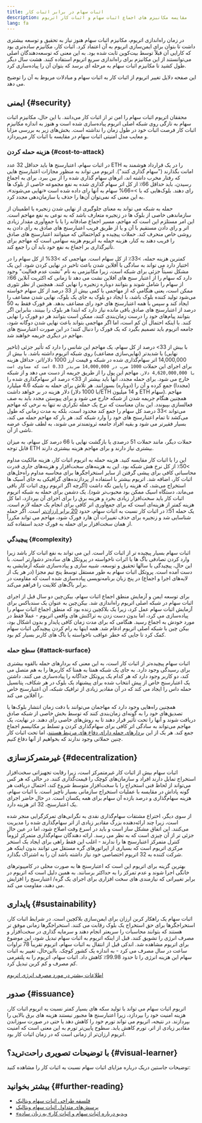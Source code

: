 ```yaml
---
title: اثبات سهام در برابر اثبات کار
description: مقایسه مکانیزم های اجماع اثبات سهام و اثبات کار اتریوم
lang: fa
---
```


در زمان راه‌اندازی اتریوم، مکانیزم اثبات سهام هنوز نیاز به تحقیق و توسعه بیشتری داشت تا بتوان برای ایمن‌سازی اتریوم به آن اعتماد کرد. اثبات کار، مکانیزم ساده‌تری بود که کارایی آن قبلاً توسط بیت‌کوین ثابت شده بود. به این معنی که توسعه‌دهندگان اصلی می‌توانستند از این مکانیزم برای راه‌اندازی سریع اتریوم استفاده کنند. هشت سال دیگر طول کشید تا مکانیزم اثبات سهام به مرحله ای برسد که بتوان آن را پیاده‌سازی کرد.

این صفحه دلایل تغییر اتریوم از اثبات کار به اثبات سهام و مبادلات مربوط به آن را توضیح می دهد.

## ایمنی {#security}

محققان اتریوم اثبات سهام را امن تر از اثبات کار می‌دانند. با این حال، مکانیزم اثبات سهام به تازگی روی شبکه اصلی اتریوم پیاده‌سازی شده است و هنوز به اندازه مکانیزم اثبات کار فرصت اثبات خود در طول زمان را نداشته است. بخش‌های زیر به بررسی مزایا و معایب مدل امنیتی اثبات سهام در مقایسه با اثبات کار می‌پردازد.

### هزینه حمله کردن {#cost-to-attack}

در اثبات سهام، اعتبارسنج ها باید حداقل 32 عدد ETH را در یک قرارداد هوشمند به امانت بگذارند ("سهام گذاری کنند"). اتریوم می تواند به منظور مجازات اعتبارسنج هایی که رفتار مخرب داشته اند، اترهای سهام گذاری شده را از بین ببرد. برای به اجماع رسیدن، باید حداقل 66٪ از کل اتر سهام گذاری شده به نفع مجموعه خاصی از بلوک ها رای دهند. بلوک‌هایی که با >=66% سهام به آنها رای داده‌ شده است «نهایی می‌شوند»، به این معنی که نمی‌توان آن‌ها را حذف یا سازمان‌دهی مجدد کرد.

حمله به شبکه می تواند به معنای جلوگیری از نهایی شدن زنجیره یا اطمینان از سازماندهی خاصی از بلوک ها در زنجیره متعارف باشد که به نوعی به نفع مهاجم است. این امر مستلزم این است که مهاجم، مسیر اجماع صادقانه را یا با جمع‌آوری مقدار زیادی اتر و رای دادن مستقیم با آن و یا از طریق فریب اعتبارسنج های صادق به رأی دادن به روشی خاص منحرف کند. حملات پیچیده و کم‌احتمالی که میتوانند اعتبارسنج های صادق را فریب دهند به کنار، هزینه حمله به اتریوم هزینه سهامی است که مهاجم برای تأثیرگذاری بر اجماع به نفع خود باید آن را جمع کند.

کمترین هزینه حمله، >33٪ از کل سهام است. مهاجمی که >33% از کل سهام را در اختیار دارد می تواند به سادگی با آفلاین شدن باعث تاخیر در نهایی کردن شود. این یک مشکل نسبتاً جزئی برای شبکه است، زیرا مکانیزمی به نام "نشت عدم فعالیت" وجود دارد که سهام را از اعتبار سنج های آفلاین نشت می دهد تا زمانی که اکثریت آنلاین 66٪ از سهام را شامل شوند و بتوانند دوباره زنجیره را نهایی کنند. همچنین از نظر تئوری ممکن است،‌ یعنی هنگامی که از مهاجمی با کمی بیش از 33 درصد از کل سهام خواسته می‌شود تولید کننده بلوک باشد، با ایجاد دو بلوک به جای یک بلوک، نهایی شدن مضاعف را ایجاد کند و سپس با همه اعتبارسنج های خود رای مضاعف بدهد. هر فورک فقط به 50 درصد از اعتبارسنج های صادق باقی مانده نیاز دارد که ابتدا هر بلوک را ببینند، بنابراین اگر بتوانند پیام‌های خود را درست زمان‌بندی کنند، ممکن است بتوانند هر دو فورک را نهایی کنند. با اینکه احتمال آن کم است، اما اگر مهاجمی بتواند باعث نهایی شدن دوگانه شود، جامعه اتریوم باید تصمیم بگیرد که یک فورک را دنبال کنند؛ در این صورت اعتبارسنج های مهاجم در دیگری جریمه خواهند شد.

با بیش از 33> درصد از کل سهام، یک مهاجم این شانس را دارد که تأثیر جزئی (تاخیر نهایی) یا شدیدتر (نهایی‌سازی مضاعف) روی شبکه اتریوم داشته باشد. با بیش از 14,000,000 اتر سهام‌گذاری شده در شبکه و قیمت ارز 1000 دلار/اتر، حداقل هزینه برای اجرای این حملات `1000 ضرب در 14,000,000 ضربدر 0.33 است که مساوی است با 4,620,000,000 دلار`. مهاجم این پول را از طریق جریمه از دست می دهد و از شبکه خارج می شود. برای حمله مجدد، آنها باید بیشتر از 33> درصد اتر سهام‌گذاری شده را (مجددا) جمع کرده و آن را (دوباره) بسوزانند. هر تلاش برای حمله به شبکه 4.6 میلیارد دلار هزینه در بر خواهد داشت (با 1000 دلار/ETH و 14 میلیون ETH سهام). مهاجم همچنین هنگام جریمه شدن از شبکه خارج می شود و برای پیوستن مجدد باید به صف فعالسازی بپیوندد. این بدان معناست که نرخ یک حمله تکراری نه تنها به نرخی که مهاجم می‌تواند >33 درصد کل سهام را جمع کند محدود است، بلکه به مدت زمانی که طول می‌کشد تا تمام اعتبارسنج های خود را وارد شبکه کند. هر بار که مهاجم حمله می کند، بسیار فقیرتر می شود و بقیه افراد جامعه ثروتمندتر می شوند، به لطف شوک عرضه ناشی از آن.

حملات دیگر، مانند حملات 51 درصدی یا بازگشت نهایی با 66 درصد کل سهام، به میزان قابل توجه ETH بیشتری نیاز دارند و برای مهاجم هزینه بیشتری دارند.

این را با اثبات کار مقایسه کنید. هزینه حمله به اتریوم اثبات کار، هزینه مالکیت مداوم >50٪ از کل نرخ هش شبکه بود. این به هزینه‌های سخت‌افزار و هزینه‌های جاری قدرت محاسباتی کافی برای پیشی گرفتن از سایر استخراجگرها برای محاسبه مداوم راه‌حل‌های اثبات کار، اضافه شد. اتریوم بیشتر با استفاده از پردازنده‌های گرافیکی به جای آسیک ها استخراج می‌شد، که هزینه را پایین نگه داشت (اگرچه اگر اتریوم روی اثبات کار باقی می‌ماند، دستگاه اسیک ممکن بود محبوب‌تر شود). یک دشمن برای حمله به شبکه اتریوم اثبات کار باید سخت‌افزار زیادی بخرد و هزینه برق را برای اجرای آن بپردازد، اما کل هزینه کمتر از هزینه‌ای است که برای جمع‌آوری اتر کافی برای انجام یک حمله لازم است. یک حمله 51٪ در اثبات کار نسبت به اثبات سهام، حدود [20 برابر ارزان‌تر](https://youtu.be/1m12zgJ42dI?t=1562) است. اگر حمله شناسایی شد و زنجیره برای حذف تغییرات آن هارد فورک شود، مهاجم می تواند مکرراً از همان سخت‌افزار برای حمله به فورک جدید استفاده کند.

### پيچيدگي {#complexity}

اثبات سهام بسیار پیچیده تر از اثبات کار است. این می تواند به نفع اثبات کار باشد زیرا وارد کردن تصادفی باگ ها یا اثرات ناخواسته در پروتکل های ساده‌تر دشوارتر است. با این حال، پیچیدگی با سالها تحقیق و توسعه، شبیه سازی و پیاده‌سازی شبکه آزمایشی به دست آمده است. پروتکل اثبات سهام به طور مستقل توسط پنج تیم مجزا (در هر یک از لایه‌های اجرا و اجماع) در پنج زبان برنامه‌نویسی پیاده‌سازی شده است که مقاومت در برابر باگ‌های کلاینت را فراهم می‌کند.

برای توسعه ایمن و آزمایش منطق اجماع اثبات سهام، بیکن‌چین دو سال قبل از اجرای اثبات سهام در شبکه اصلی اتریوم راه‌اندازی شد. بیکن‌چین به عنوان یک سندباکس برای آزمایش اثبات سهام عمل کرد، زیرا یک بلاکچین زنده بود که منطق اجماع اثبات سهام را پیاده‌سازی می کرد، اما بدون دست زدن به تراکنش های واقعی اتریوم - عملاً فقط در مورد خودش به اجماع رسید. هنگامی که برای مدت زمان کافی پایدار و بدون اشکال بود، بیکن چین با شبکه اصلی اتریوم ادغام شد. همه اینها به رام کردن پیچیدگی اثبات سهام کمک کرد تا جایی که خطر عواقب ناخواسته یا باگ های کاربر بسیار کم بود.

### سطح حمله {#attack-surface}

اثبات سهام پیچیده‌تر از اثبات کار است، به این معنی که بردارهای حمله بالقوه بیشتری برای رسیدگی وجود دارد. به جای یک شبکه همتا به همتا که کاربرها را به هم متصل می کند، دو کاربر وجود دارد که هر کدام یک پروتکل جداگانه را پیاده‌سازی می کنند. داشتن یک اعتبارسنج خاص از پیش انتخاب شده برای پیشنهاد یک بلوک در هر شکاف، پتانسیل حمله داس را ایجاد می کند که در آن مقادیر زیادی از ترافیک شبکه، آن اعتبارسنج خاص را آفلاین می کند.

همچنین راه‌هایی وجود دارد که مهاجمان می‌توانند با دقت زمان انتشار بلوک‌ها یا تصدیق‌های خود را به گونه‌ای زمان‌بندی کنند که توسط بخش خاصی از شبکه صادق دریافت شوند و آنها را تحت تأثیر قرار دهند تا به روش‌های خاصی رأی دهند. در نهایت، یک مهاجم می‌تواند به سادگی اتر کافی برای سهام‌گذاری کردن و تسلط بر مکانیسم اجماع جمع کند. هر یک از این [بردارهای حمله دارای دفاع های مرتبط هستند](/developers/docs/consensus-mechanisms/pos/attack-and-defense)، اما تحت اثبات کار چنین حملاتی وجود ندارند که بخواهیم از آنها دفاع کنیم.

## غیرمتمرکزسازی {#decentralization}

اثبات سهام بیش از اثبات کار غیرمتمرکز است، زیرا رقابت تجهیزاتی سخت‌افزار استخراج تمایل دارند افراد و سازمان‌های کوچک را قیمت‌گذاری کنند. در حالی که هر کس می‌تواند از لحاظ فنی استخراج را با سخت‌افزار متوسط ​​شروع کند، احتمال دریافت هر گونه پاداش در مقایسه با عملیات استخراج سازمانی بسیار ناچیز است. با اثبات سهام، هزینه سهام‌گذاری و درصد بازده آن سهام برای همه یکسان است. در حال حاضر اجرای یک اعتبارسنج، 32 اتر هزینه دارد.

از سوی دیگر، اختراع مشتقات سهام‌گذاری نقدی به نگرانی‌های تمرکزگرایی منجر شده است، زیرا چند ارائه‌دهنده بزرگ مقادیر زیادی از اتر سهام‌گذاری شده را مدیریت می‌کنند. این اتفاق مشکل ساز است و باید در اسرع وقت اصلاح شود، اما در عین حال جزئی تر از آن چیزی است که به نظر می رسد. ارائه دهندگان سهام‌گذاری متمرکز لزوماً کنترل متمرکز اعتبارسنج‌ ها را ندارند - اغلب این فقط راهی برای ایجاد یک استخر مرکزی اتریوم است که بسیاری از اپراتورهای گره مستقل می توانند بدون اینکه هر شرکت کننده به 32 اتریوم اختصاصی خود نیاز داشته باشد آن را به اشتراک بگذارد.

بهترین گزینه برای اتریوم این است که اعتبارسنج ها به صورت محلی در کامپیوترهای خانگی اجرا شوند و عدم تمرکز را به حداکثر برسانند. به همین دلیل است که اتریوم در برابر تغییراتی که نیازمندی های سخت افزاری برای اجرای یک گره/ اعتبارسنج را افزایش می دهند، مقاومت می کند.

## پایداری {#sustainability}

اثبات سهام یک راهکار کربن ارزان برای ایمن‌سازی بلاکچین است. در شرایط اثبات کار، استخراجگرها برای حق استخراج یک بلوک رقابت می کنند. استخراجگرها زمانی موفق تر هستند که بتوانند محاسبات را سریعتر انجام دهند و سرمایه گذاری در سخت‌افزار و مصرف انرژی را تشویق کنند. قبل از اینکه اتریوم به اثبات سهام تبدیل شود، این موضوع برای اتریوم مشاهده شد. اندکی قبل از انتقال به اثبات سهام، اتریوم تقریباً 78 تراوات ساعت در سال مصرف می کرد - به اندازه یک کشور کوچک. بااین‌حال، تغییر به اثبات سهام این هزینه انرژی را تا حدود 99.98٪ کاهش داد. اثبات سهام، اتریوم را به پلتفرمی کم مصرف و کم کربن تبدیل کرد.

[اطلاعات بیشتر در مورد مصرف انرژی اتریوم](/energy-consumption)

## صدور {#issuance}

اتریوم اثبات سهام می تواند با تولید سکه های بسیار کمتر نسبت به اتریوم اثبات کار، هزینه امنیت خود را بپردازد، زیرا اعتبارسنج ها مجبور نیستند هزینه های برق بالایی را بپردازند. در نتیجه، اتریوم می تواند تورم خود را کاهش دهد یا حتی در صورت سوزاندن مقادیر زیادی از اتر، تورم کاهش یابد. سطوح پایین‌تر تورم به این معنی است که امنیت اتریوم ارزان‌تر از زمانی است که در زمان اثبات کار بود.

## با توضیحات تصویری راحت‌ترید؟ {#visual-learner}

توضیحات جاستین دریک درباره مزایای اثبات سهام نسبت به اثبات کار را مشاهده کنید:

<YouTube id="1m12zgJ42dI" />

## بیشتر بخوانید {#further-reading}

- [فلسفه طراحی اثبات سهام ویتالیک](https://medium.com/@VitalikButerin/a-proof-of-stake-design-philosophy-506585978d51)
- [پرسش‌های متداول اثبات سهام ویتالیک](https://vitalik.eth.limo/general/2017/12/31/pos_faq.html#what-is-proof-of-stake)
- [«ویدیو درباره اثبات سهام و اثبات کار» به زبان ساده](https://www.youtube.com/watch?v=M3EFi_POhps)
